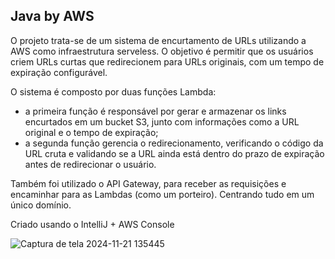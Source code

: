 ## Java by AWS

O projeto trata-se de um sistema de encurtamento de URLs utilizando a AWS como infraestrutura serveless. O objetivo é permitir que os usuários criem URLs curtas que redirecionem para URLs originais, com um tempo de expiração configurável.

O sistema é composto por duas funções Lambda:
- a primeira função é responsável por gerar e armazenar os links encurtados em um bucket S3, junto com informações como a URL original e o tempo de expiração;
- a segunda função gerencia o redirecionamento, verificando o código da URL cruta e validando se a URL ainda está dentro do prazo de expiração antes de redirecionar o usuário.

Também foi utilizado o API Gateway, para receber as requisições e encaminhar para as Lambdas (como um porteiro). Centrando tudo em um único domínio. 

Criado usando o IntelliJ + AWS Console


![Captura de tela 2024-11-21 135445](https://github.com/user-attachments/assets/84aac5b0-d82e-4b51-b22c-83c57c794968)
